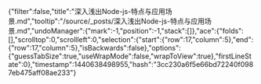 {"filter":false,"title":"深入浅出Node-js-特点与应用场景.md","tooltip":"/source/_posts/深入浅出Node-js-特点与应用场景.md","undoManager":{"mark":-1,"position":-1,"stack":[]},"ace":{"folds":[],"scrolltop":0,"scrollleft":0,"selection":{"start":{"row":17,"column":5},"end":{"row":17,"column":5},"isBackwards":false},"options":{"guessTabSize":true,"useWrapMode":false,"wrapToView":true},"firstLineState":0},"timestamp":1440638498955,"hash":"3cc230a6f5e66bd72240f0987eb475aff08ae233"}